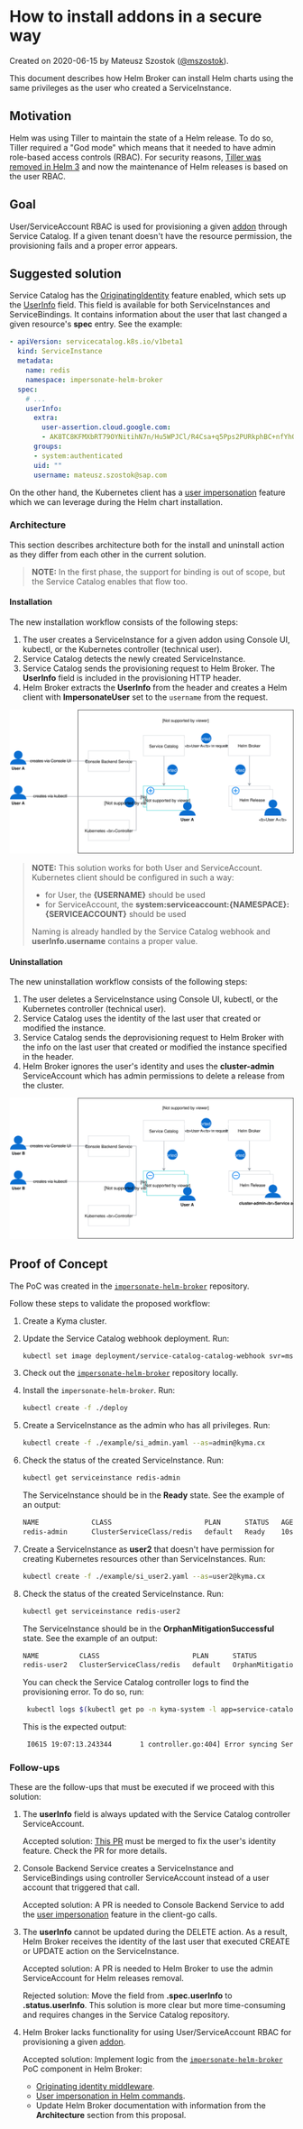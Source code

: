 # How to install addons in a secure way 

Created on 2020-06-15 by Mateusz Szostok ([@mszostok](https://github.com/mszostok)).

This document describes how Helm Broker can install Helm charts using the same privileges as the user who created a ServiceInstance.

## Motivation

Helm was using Tiller to maintain the state of a Helm release. To do so, Tiller required a "God mode" which means that it needed to have admin role-based access controls (RBAC). For security reasons, [Tiller was removed in Helm 3](https://helm.sh/docs/faq/#removal-of-tiller) and now the maintenance of Helm releases is based on the user RBAC.

## Goal

User/ServiceAccount RBAC is used for provisioning a given [addon](https://github.com/kyma-project/addons) through Service Catalog. If a given tenant doesn't have the resource permission, the provisioning fails and a proper error appears.
  
## Suggested solution

Service Catalog has the [OriginatingIdentity](https://github.com/kubernetes-sigs/service-catalog/blob/b6afbc9fec94e7b0d350f22e736d0484d181b351/pkg/features/features.go#L31-L37) feature enabled, which sets up the [UserInfo](https://github.com/kubernetes-sigs/service-catalog/blob/5068f67d9616bab9e21dae8a161578a034a0803a/pkg/apis/servicecatalog/v1beta1/types.go#L748-L754) field. This field is available for both ServiceInstances and ServiceBindings. It contains information about the user that last changed a given resource's **spec** entry. See the example:

```yaml
- apiVersion: servicecatalog.k8s.io/v1beta1
  kind: ServiceInstance
  metadata:
    name: redis
    namespace: impersonate-helm-broker
  spec:
    # ...
    userInfo:
      extra:
        user-assertion.cloud.google.com:
        - AK8TC8KFMXbRT79OYNitihN7n/Hu5WPJCl/R4Csa+q5Pps2PURkphBC+nfYhQ6//1Tk2GCz4rfLTSlLuav8gDTdwq/mWjpjUVrtTA4vhcuxJyPfo27VUkCFhYZ94X7UBgp35TdtPI+SPX8POwWM0JnJzR29wQ7aKdNitWnuS6GAkNxxHeKc6MWzuqppfs526DyfV6w+bEbwbnqDoAO0VuRfhEOUL1eOqpgCW01SF5qf8
      groups:
      - system:authenticated
      uid: ""
      username: mateusz.szostok@sap.com
```

On the other hand, the Kubernetes client has a [user impersonation](https://kubernetes.io/docs/reference/access-authn-authz/authentication/#user-impersonation) feature which we can leverage during the Helm chart installation.

### Architecture 

This section describes architecture both for the install and uninstall action as they differ from each other in the current solution.

> **NOTE:** In the first phase, the support for binding is out of scope, but the Service Catalog enables that flow too.

#### Installation

The new installation workflow consists of the following steps:

1. The user creates a ServiceInstance for a given addon using Console UI, kubectl, or the Kubernetes controller (technical user).
2. Service Catalog detects the newly created ServiceInstance. 
3. Service Catalog sends the provisioning request to Helm Broker. The **UserInfo** field is included in the provisioning HTTP header. 
4. Helm Broker extracts the **UserInfo** from the header and creates a Helm client with **ImpersonateUser** set to the `username` from the request. 

<p align="center">
 <img alt="arch" src="./install.svg"/>
</p>

> **NOTE:** This solution works for both User and ServiceAccount. Kubernetes client should be configured in such a way: 
> - for User, the **{USERNAME}** should be used
> - for ServiceAccount, the **system:serviceaccount:{NAMESPACE}:{SERVICEACCOUNT}** should be used
>
> Naming is already handled by the Service Catalog webhook and **userInfo.username** contains a proper value.

#### Uninstallation

The new uninstallation workflow consists of the following steps:

1. The user deletes a ServiceInstance using Console UI, kubectl, or the Kubernetes controller (technical user).
2. Service Catalog uses the identity of the last user that created or modified the instance.
3. Service Catalog sends the deprovisioning request to Helm Broker with the info on the last user that created or modified the instance specified in the header.
4. Helm Broker ignores the user's identity and uses the **cluster-admin** ServiceAccount which has admin permissions to delete a release from the cluster.

<p align="center">
 <img alt="arch" src="./uninstall.svg"/>
</p>

## Proof of Concept

The PoC was created in the [`impersonate-helm-broker`](https://github.com/mszostok/impersonate-helm-broker) repository.

Follow these steps to validate the proposed workflow: 

1. Create a Kyma cluster.
2. Update the Service Catalog webhook deployment. Run:
    ```bash
   kubectl set image deployment/service-catalog-catalog-webhook svr=mszostok/service-catalog-amd64:fixed-userinfo
    ```
3. Check out the [`impersonate-helm-broker`](https://github.com/mszostok/impersonate-helm-broker) repository locally.
4. Install the `impersonate-helm-broker`. Run:
    ```bash
    kubectl create -f ./deploy
    ```
5. Create a ServiceInstance as the admin who has all privileges. Run: 
    ```bash
   kubectl create -f ./example/si_admin.yaml --as=admin@kyma.cx
    ```
6. Check the status of the created ServiceInstance. Run:
    ```bash
    kubectl get serviceinstance redis-admin
    ```   
   The ServiceInstance should be in the **Ready** state. See the example of an output:
   ```bash
   NAME             CLASS                       PLAN      STATUS   AGE
   redis-admin      ClusterServiceClass/redis   default   Ready    10s
   ```

7. Create a ServiceInstance as **user2** that doesn't have permission for creating Kubernetes resources other than ServiceInstances. Run: 
    ```bash
   kubectl create -f ./example/si_user2.yaml --as=user2@kyma.cx
    ```
8. Check the status of the created ServiceInstance. Run:
    ```bash
    kubectl get serviceinstance redis-user2
    ```   
   The ServiceInstance should be in the **OrphanMitigationSuccessful** state. See the example of an output:
   ```bash
   NAME          CLASS                       PLAN      STATUS                       AGE
   redis-user2   ClusterServiceClass/redis   default   OrphanMitigationSuccessful   13m
   ```

   You can check the Service Catalog controller logs to find the provisioning error. To do so, run:
   ```bash
    kubectl logs $(kubectl get po -n kyma-system -l app=service-catalog-catalog-controller-manager --no-headers -ocustom-columns=name:.metadata.name) -n kyma-system -c controller-manager | grep "Error syncing ServiceInstance impersonate-helm-broker/redis-user2"
    ```
   This is the expected output: 
   ```bash
    I0615 19:07:13.243344       1 controller.go:404] Error syncing ServiceInstance impersonate-helm-broker/redis-user2 (retry: 0/15): Error provisioning ServiceInstance of ClusterServiceClass (K8S: "123-123-123-123-123-123" ExternalName: "redis") at ClusterServiceBroker "impersonate-helm-broker": Status: 500; ErrorMessage: <nil>; Description: namespaces is forbidden: User "user2@kyma.cx" cannot create resource "namespaces" in API group "" at the cluster scope; ResponseError: <nil>
   ```

### Follow-ups

These are the follow-ups that must be executed if we proceed with this solution:

1. The **userInfo** field is always updated with the Service Catalog controller ServiceAccount. 
   
   Accepted solution: [This PR](https://github.com/kubernetes-sigs/service-catalog/pull/2822) must be merged to fix the user's identity feature. Check the PR for more details.

2. Console Backend Service creates a ServiceInstance and ServiceBindings using controller ServiceAccount instead of a user account that triggered that call. 
   
   Accepted solution: A PR is needed to Console Backend Service to add the [user impersonation](https://kubernetes.io/docs/reference/access-authn-authz/authentication/#user-impersonation) feature in the client-go calls.

3. The **userInfo** cannot be updated during the DELETE action. As a result, Helm Broker receives the identity of the last user that executed CREATE or UPDATE action on the ServiceInstance.
   
   Accepted solution: A PR is needed to Helm Broker to use the admin ServiceAccount for Helm releases removal.

   Rejected solution: Move the field from **.spec.userInfo** to **.status.userInfo**. This solution is more clear but more time-consuming and requires changes in the Service Catalog repository.

4. Helm Broker lacks functionality for using User/ServiceAccount RBAC for provisioning a given [addon](https://github.com/kyma-project/addons).

    Accepted solution: Implement logic from the [`impersonate-helm-broker`](https://github.com/mszostok/impersonate-helm-broker) PoC component in Helm Broker:
       
     - [Originating identity middleware](https://github.com/mszostok/impersonate-helm-broker/blob/master/internal/middleware/identity.go).
     - [User impersonation in Helm commands](https://github.com/mszostok/impersonate-helm-broker/blob/3d7f4300250a882e5c98fe174dc5fa38bcae536e/internal/helm/install.go#L76-L77).
     - Update Helm Broker documentation with information from the **Architecture** section from this proposal.

